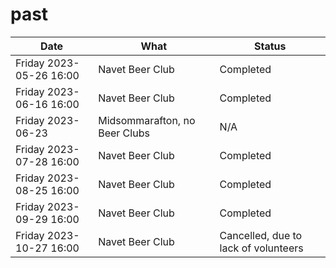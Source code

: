 # past

Date                     |What                          | Status
-------------------------|------------------------------|--------------------------
 Friday 2023-05-26 16:00 | Navet Beer Club              | Completed
 Friday 2023-06-16 16:00 | Navet Beer Club              | Completed
 Friday 2023-06-23       | Midsommarafton, no Beer Clubs| N/A
 Friday 2023-07-28 16:00 | Navet Beer Club              | Completed
 Friday 2023-08-25 16:00 | Navet Beer Club              | Completed
 Friday 2023-09-29 16:00 | Navet Beer Club              | Completed
 Friday 2023-10-27 16:00 | Navet Beer Club              | Cancelled, due to lack of volunteers
